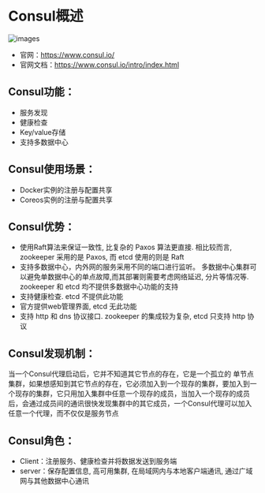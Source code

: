 # Consul概述
![images](https://github.com/mds1455975151/tools/blob/master/micro-service/consul/images/01.png)
- 官网：https://www.consul.io/
- 官网文档：https://www.consul.io/intro/index.html

## Consul功能：
- 服务发现
- 健康检查
- Key/value存储
- 支持多数据中心

## Consul使用场景：
- Docker实例的注册与配置共享
- Coreos实例的注册与配置共享

## Consul优势：
- 使用Raft算法来保证一致性, 比复杂的 Paxos 算法更直接. 相比较而言, zookeeper 采用的是 Paxos, 而 etcd 使用的则是 Raft
- 支持多数据中心，内外网的服务采用不同的端口进行监听。 多数据中心集群可以避免单数据中心的单点故障,而其部署则需要考虑网络延迟, 分片等情况等. zookeeper 和 etcd 均不提供多数据中心功能的支持
- 支持健康检查. etcd 不提供此功能
- 官方提供web管理界面, etcd 无此功能
- 支持 http 和 dns 协议接口. zookeeper 的集成较为复杂, etcd 只支持 http 协议

## Consul发现机制：

当一个Consul代理启动后，它并不知道其它节点的存在，它是一个孤立的 单节点集群，如果想感知到其它节点的存在，它必须加入到一个现存的集群，要加入到一个现存的集群，它只用加入集群中任意一个现存的成员，当加入一个现存的成员后，会通过成员间的通讯很快发现集群中的其它成员，一个Consul代理可以加入任意一个代理，而不仅仅是服务节点

## Consul角色：
- Client：注册服务、健康检查并将数据发送到服务端
- server：保存配置信息, 高可用集群, 在局域网内与本地客户端通讯, 通过广域网与其他数据中心通讯
